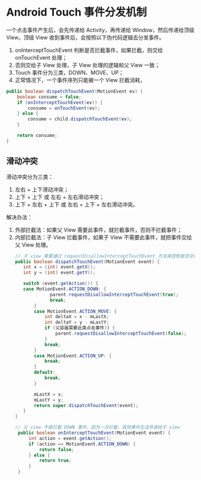 # Android Touch 事件分发机制

一个点击事件产生后，会先传递给 Activity，再传递给 Window，然后传递给顶级 View。顶级 View 收到事件后，会按照以下伪代码逻辑去分发事件。
1. onInterceptTouchEvent 判断是否拦截事件，如果拦截，则交给 onTouchEvent 处理；
2. 否则交给子 View 处理，子 View 处理的逻辑和父 View 一致；
3. Touch 事件分为三类，DOWN、MOVE、UP；
4. 正常情况下，一个事件序列只能被一个 View 拦截消耗，

```java
public boolean dispatchTouchEvent(MotionEvent ev) {
    boolean consume = false;
    if (onInterceptTouchEvent(ev)) {
        consume = onTouchEvent(ev);
    } else {
        consume = child.dispatchTouchEvent(ev);
    }

    return consume;
}
```

## 滑动冲突

滑动冲突分为三类：
1. 左右 + 上下滑动冲突；
2. 上下 + 上下 或 左右 + 左右滑动冲突；
3. 上下 + 左右 + 上下 或 左右 + 上下 + 左右滑动冲突。

解决办法：
1. 外部拦截法：如果父 View 需要此事件，就拦截事件，否则不拦截事件；
2. 内部拦截法：子 View 拦截事件，如果子 View 不需要此事件，就把事件交给父 View 处理。
   ```java
   // 子 view 需要通过 requestDisallowInterceptTouchEvent 方法来控制是否交给父 view 处理
   public boolean dispatchTouchEvent(MotionEvent event) {
      int x = (int) event.getX();
      int y = (int) event.getY();

      switch (event.getAction()) {
      case MotionEvent.ACTION_DOWN: {
                parent.requestDisallowInterceptTouchEvent(true);
                break;
          }
          case MotionEvent.ACTION_MOVE: {
              int deltaX = x - mLastX;
              int deltaY = y - mLastY;
              if (父容器需要此类点击事件)) {
                  parent.requestDisallowInterceptTouchEvent(false);
              }
              break;
          }
          case MotionEvent.ACTION_UP: {
              break;
          }
          default:
              break;
          }

          mLastX = x;
          mLastY = y;
          return super.dispatchTouchEvent(event);
      }
   }

   // 父 view 不能拦截 DOWN 事件，因为一旦拦截，其他事件无法传递给子 view
    public boolean onInterceptTouchEvent(MotionEvent event) {
        int action = event.getAction();
        if (action == MotionEvent.ACTION_DOWN) {
            return false;
        } else {
            return true;
        }
    }
   ```